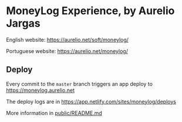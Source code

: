 # MoneyLog Experience, by Aurelio Jargas

English website:    <https://aurelio.net/soft/moneylog/>

Portuguese website: <https://aurelio.net/moneylog/>


## Deploy

Every commit to the `master` branch triggers an app deploy to https://moneylog.aurelio.net

The deploy logs are in https://app.netlify.com/sites/moneylog/deploys

More information in [public/README.md](https://github.com/aureliojargas/moneylog/blob/master/public/README.md)
